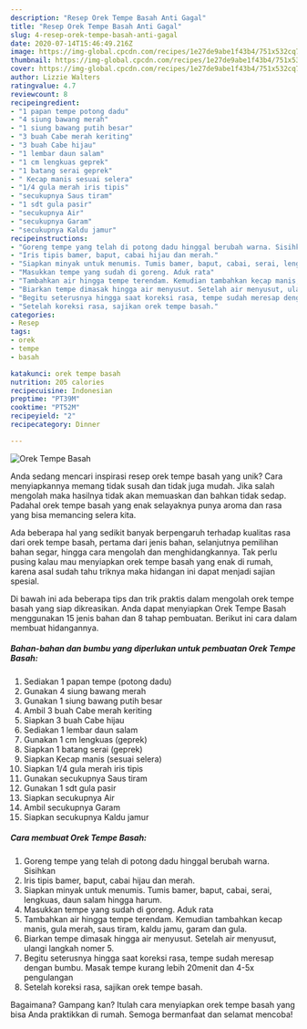 ```yaml
---
description: "Resep Orek Tempe Basah Anti Gagal"
title: "Resep Orek Tempe Basah Anti Gagal"
slug: 4-resep-orek-tempe-basah-anti-gagal
date: 2020-07-14T15:46:49.216Z
image: https://img-global.cpcdn.com/recipes/1e27de9abe1f43b4/751x532cq70/orek-tempe-basah-foto-resep-utama.jpg
thumbnail: https://img-global.cpcdn.com/recipes/1e27de9abe1f43b4/751x532cq70/orek-tempe-basah-foto-resep-utama.jpg
cover: https://img-global.cpcdn.com/recipes/1e27de9abe1f43b4/751x532cq70/orek-tempe-basah-foto-resep-utama.jpg
author: Lizzie Walters
ratingvalue: 4.7
reviewcount: 8
recipeingredient:
- "1 papan tempe potong dadu"
- "4 siung bawang merah"
- "1 siung bawang putih besar"
- "3 buah Cabe merah keriting"
- "3 buah Cabe hijau"
- "1 lembar daun salam"
- "1 cm lengkuas geprek"
- "1 batang serai geprek"
- " Kecap manis sesuai selera"
- "1/4 gula merah iris tipis"
- "secukupnya Saus tiram"
- "1 sdt gula pasir"
- "secukupnya Air"
- "secukupnya Garam"
- "secukupnya Kaldu jamur"
recipeinstructions:
- "Goreng tempe yang telah di potong dadu hinggal berubah warna. Sisihkan"
- "Iris tipis bamer, baput, cabai hijau dan merah."
- "Siapkan minyak untuk menumis. Tumis bamer, baput, cabai, serai, lengkuas, daun salam hingga harum."
- "Masukkan tempe yang sudah di goreng. Aduk rata"
- "Tambahkan air hingga tempe terendam. Kemudian tambahkan kecap manis, gula merah, saus tiram, kaldu jamu, garam dan gula."
- "Biarkan tempe dimasak hingga air menyusut. Setelah air menyusut, ulangi langkah nomer 5."
- "Begitu seterusnya hingga saat koreksi rasa, tempe sudah meresap dengan bumbu. Masak tempe kurang lebih 20menit dan 4-5x pengulangan"
- "Setelah koreksi rasa, sajikan orek tempe basah."
categories:
- Resep
tags:
- orek
- tempe
- basah

katakunci: orek tempe basah 
nutrition: 205 calories
recipecuisine: Indonesian
preptime: "PT39M"
cooktime: "PT52M"
recipeyield: "2"
recipecategory: Dinner

---
```



![Orek Tempe Basah](https://img-global.cpcdn.com/recipes/1e27de9abe1f43b4/751x532cq70/orek-tempe-basah-foto-resep-utama.jpg)

Anda sedang mencari inspirasi resep orek tempe basah yang unik? Cara menyiapkannya memang tidak susah dan tidak juga mudah. Jika salah mengolah maka hasilnya tidak akan memuaskan dan bahkan tidak sedap. Padahal orek tempe basah yang enak selayaknya punya aroma dan rasa yang bisa memancing selera kita.

Ada beberapa hal yang sedikit banyak berpengaruh terhadap kualitas rasa dari orek tempe basah, pertama dari jenis bahan, selanjutnya pemilihan bahan segar, hingga cara mengolah dan menghidangkannya. Tak perlu pusing kalau mau menyiapkan orek tempe basah yang enak di rumah, karena asal sudah tahu triknya maka hidangan ini dapat menjadi sajian spesial.




Di bawah ini ada beberapa tips dan trik praktis dalam mengolah orek tempe basah yang siap dikreasikan. Anda dapat menyiapkan Orek Tempe Basah menggunakan 15 jenis bahan dan 8 tahap pembuatan. Berikut ini cara dalam membuat hidangannya.

<!--inarticleads1-->

##### Bahan-bahan dan bumbu yang diperlukan untuk pembuatan Orek Tempe Basah:

1. Sediakan 1 papan tempe (potong dadu)
1. Gunakan 4 siung bawang merah
1. Gunakan 1 siung bawang putih besar
1. Ambil 3 buah Cabe merah keriting
1. Siapkan 3 buah Cabe hijau
1. Sediakan 1 lembar daun salam
1. Gunakan 1 cm lengkuas (geprek)
1. Siapkan 1 batang serai (geprek)
1. Siapkan  Kecap manis (sesuai selera)
1. Siapkan 1/4 gula merah iris tipis
1. Gunakan secukupnya Saus tiram
1. Gunakan 1 sdt gula pasir
1. Siapkan secukupnya Air
1. Ambil secukupnya Garam
1. Siapkan secukupnya Kaldu jamur




<!--inarticleads2-->

##### Cara membuat Orek Tempe Basah:

1. Goreng tempe yang telah di potong dadu hinggal berubah warna. Sisihkan
1. Iris tipis bamer, baput, cabai hijau dan merah.
1. Siapkan minyak untuk menumis. Tumis bamer, baput, cabai, serai, lengkuas, daun salam hingga harum.
1. Masukkan tempe yang sudah di goreng. Aduk rata
1. Tambahkan air hingga tempe terendam. Kemudian tambahkan kecap manis, gula merah, saus tiram, kaldu jamu, garam dan gula.
1. Biarkan tempe dimasak hingga air menyusut. Setelah air menyusut, ulangi langkah nomer 5.
1. Begitu seterusnya hingga saat koreksi rasa, tempe sudah meresap dengan bumbu. Masak tempe kurang lebih 20menit dan 4-5x pengulangan
1. Setelah koreksi rasa, sajikan orek tempe basah.




Bagaimana? Gampang kan? Itulah cara menyiapkan orek tempe basah yang bisa Anda praktikkan di rumah. Semoga bermanfaat dan selamat mencoba!
